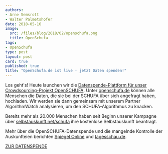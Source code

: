 ```yaml
---
authors: 
- Arne Semsrott
- Walter Palmetshofer
date: 2018-05-16
image:
  src: /files/blog/2018/02/openschufa.png
  title: OpenSchufa
tags:
- OpenSchufa
type: post
layout: post
card: true
published: true
title: "OpenSchufa.de ist live - jetzt Daten spenden!" 
---
```


Los geht's! Heute launchen wir die [Datenspende-Plattform für unser Crowdsourcing-Projekt OpenSCHUFA](https://www.openschufa.de). Unter [openschufa.de](https://www.openschufa.de) können alle Menschen die Daten, die sie bei der SCHUFA über sich angefragt haben, hochladen. Wir werden sie dann gemeinsam mit unserem Partner AlgorithmWatch analysieren, um den SCHUFA-Algorithmus zu knacken.

Bereits mehr als 20.000 Menschen haben seit Beginn unserer Kampagne über [selbstauskunft.net/schufa](https://selbstauskunft.net/schufa) ihre kostenlose Selbstauskunft beantragt. 

Mehr über die OpenSCHUFA-Datenspende und die mangelnde Kontrolle der Auskunfteien berichten [Spiegel Online](http://www.spiegel.de/wirtschaft/service/schufa-wirtschaftsauskunfteien-zahlen-kontroll-gutachten-selbst-a-1207678.html) und [tagesschau.de](https://www.tagesschau.de/wirtschaft/auskunfteien-101.html).

[ZUR DATENSPENDE](https://www.tagesschau.de/wirtschaft/auskunfteien-101.html)
